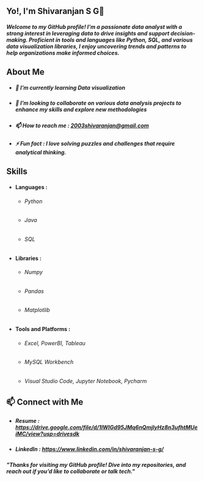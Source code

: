 ## Yo!, I'm Shivaranjan S G👋
##### Welcome to my GitHub profile! I'm a passionate data analyst with a strong interest in leveraging data to drive insights and support decision-making. Proficient in tools and languages like Python, SQL, and various data visualization libraries, I enjoy uncovering trends and patterns to help organizations make informed choices.
## About Me
- ##### 🌱 I’m currently learning Data visualization
- ##### 👯 I’m looking to collaborate on various data analysis projects to enhance my skills and explore new methodologies
- ##### 📫 How to reach me : 2003shivaranjan@gmail.com
- ##### ⚡ Fun fact : I love solving puzzles and challenges that require analytical thinking.
## Skills
- #### Languages :
     - ###### Python
     - ###### Java
     - ###### SQL
- #### Libraries :
     - ###### Numpy
     - ###### Pandas
     - ###### Matplotlib
- #### Tools and Platforms :
     - ###### Excel, PowerBI, Tableau
     - ###### MySQL Workbench
     - ###### Visual Studio Code, Jupyter Notebook, Pycharm
## 📫 Connect with Me
- ##### Resume : https://drive.google.com/file/d/1lWIGd95JMq6nQmjIyHz8n3ufhtMUeiMC/view?usp=drivesdk
- ##### LinkedIn : https://www.linkedin.com/in/shivaranjan-s-g/
##### "Thanks for visiting my GitHub profile! Dive into my repositories, and reach out if you’d like to collaborate or talk tech."
